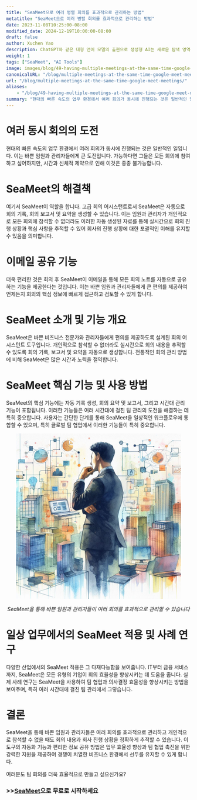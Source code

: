 ```yaml
---
title: "SeaMeet으로 여러 병렬 회의를 효과적으로 관리하는 방법"
metatitle: "SeaMeet으로 여러 병렬 회의를 효과적으로 관리하는 방법"
date: 2023-11-08T10:25:00-08:00
modified_date: 2024-12-19T10:00:00-08:00
draft: false
author: Xuchen Yao
description: ChatGPT와 같은 대형 언어 모델의 출현으로 생성형 AI는 새로운 탐색 영역을 열었습니다. AI가 음성 인식과 결합될 때 실시간 회의 분석을 위한 전례 없는 가능성을 제공합니다. 하지만 이것이 일상적인 비즈니스 운영에 무엇을 의미할까요? 회의 녹화의 실시간 분석은 기업이 효율성과 커뮤니케이션 품질을 향상시키기 위한 필수 도구가 되었습니다. 실시간 분석을 통해 기업은 모든 논의가 정확하게 문서화되도록 보장하여 의사결정 과정을 더욱 효율적이고 정확하게 만들 수 있습니다.
weight: 1
tags: ["SeaMeet", "AI Tools"]
image: images/blog/49-having-multiple-meetings-at-the-same-time-google-meet-meetings/49-having-multiple-meetings-at-the-same-time-google-meet-meetings.jpeg
canonicalURL: "/blog/multiple-meetings-at-the-same-time-google-meet-meetings/"
url: "/blog/multiple-meetings-at-the-same-time-google-meet-meetings/"
aliases:
    - "/blog/49-having-multiple-meetings-at-the-same-time-google-meet-meetings/"
summary: "현대의 빠른 속도의 업무 환경에서 여러 회의가 동시에 진행되는 것은 일반적인 일입니다. 이는 바쁜 임원과 관리자들에게 큰 도전입니다. 가능하다면 그들은 모든 회의에 참여하고 싶어하지만, 시간과 신체적 제약으로 인해 이것은 종종 불가능합니다."
---
```


# 여러 동시 회의의 도전
현대의 빠른 속도의 업무 환경에서 여러 회의가 동시에 진행되는 것은 일반적인 일입니다. 이는 바쁜 임원과 관리자들에게 큰 도전입니다. 가능하다면 그들은 모든 회의에 참여하고 싶어하지만, 시간과 신체적 제약으로 인해 이것은 종종 불가능합니다.

# SeaMeet의 해결책
여기서 SeaMeet이 역할을 합니다. 고급 회의 어시스턴트로서 SeaMeet은 자동으로 회의 기록, 회의 보고서 및 요약을 생성할 수 있습니다. 이는 임원과 관리자가 개인적으로 모든 회의에 참석할 수 없더라도 이러한 자동 생성된 자료를 통해 실시간으로 회의 진행 상황과 핵심 사항을 추적할 수 있어 회사의 진행 상황에 대한 포괄적인 이해를 유지할 수 있음을 의미합니다.

# 이메일 공유 기능
더욱 편리한 것은 회의 후 SeaMeet이 이메일을 통해 모든 회의 노트를 자동으로 공유하는 기능을 제공한다는 것입니다. 이는 바쁜 임원과 관리자들에게 큰 편의를 제공하여 언제든지 회의의 핵심 정보에 빠르게 접근하고 검토할 수 있게 합니다.

# SeaMeet 소개 및 기능 개요
SeaMeet은 바쁜 비즈니스 전문가와 관리자들에게 편의를 제공하도록 설계된 회의 어시스턴트 도구입니다. 개인적으로 참석할 수 없더라도 실시간으로 회의 내용을 추적할 수 있도록 회의 기록, 보고서 및 요약을 자동으로 생성합니다. 전통적인 회의 관리 방법에 비해 SeaMeet은 많은 시간과 노력을 절약합니다.

# SeaMeet 핵심 기능 및 사용 방법
SeaMeet의 핵심 기능에는 자동 기록 생성, 회의 요약 및 보고서, 그리고 시간대 관리 기능이 포함됩니다. 이러한 기능들은 여러 시간대에 걸친 팀 관리의 도전을 해결하는 데 특히 중요합니다. 사용자는 간단한 단계를 통해 SeaMeet을 일상적인 워크플로우에 통합할 수 있으며, 특히 글로벌 팀 협업에서 이러한 기능들이 특히 중요합니다.

<center>
<img height="450px" src="/images/blog/49-having-multiple-meetings-at-the-same-time-google-meet-meetings/1-how-to-stay-on-top-of-all-meetings.jpeg" alt="SeaMeet을 통해 바쁜 임원과 관리자들이 여러 회의를 효과적으로 관리할 수 있습니다"/>

*SeaMeet을 통해 바쁜 임원과 관리자들이 여러 회의를 효과적으로 관리할 수 있습니다*
</center>

# 일상 업무에서의 SeaMeet 적용 및 사례 연구
다양한 산업에서의 SeaMeet 적용은 그 다재다능함을 보여줍니다. IT부터 금융 서비스까지, SeaMeet은 모든 유형의 기업이 회의 효율성을 향상시키는 데 도움을 줍니다. 실제 사례 연구는 SeaMeet을 사용하여 팀 협업과 의사결정 효율성을 향상시키는 방법을 보여주며, 특히 여러 시간대에 걸친 팀 관리에서 그렇습니다.

# 결론
SeaMeet을 통해 바쁜 임원과 관리자들은 여러 회의를 효과적으로 관리하고 개인적으로 참석할 수 없을 때도 회의 내용과 회사 진행 상황을 정확하게 추적할 수 있습니다. 이 도구의 자동화 기능과 편리한 정보 공유 방법은 업무 효율성 향상과 팀 협업 촉진을 위한 강력한 지원을 제공하여 경쟁이 치열한 비즈니스 환경에서 선두를 유지할 수 있게 합니다.

여러분도 팀 회의를 더욱 효율적으로 만들고 싶으신가요?

### >>[SeaMeet](https://meet.seasalt.ai/?utm_source=blog)으로 무료로 시작하세요
